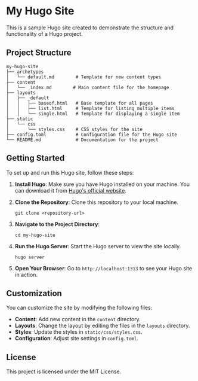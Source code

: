 # My Hugo Site

This is a sample Hugo site created to demonstrate the structure and functionality of a Hugo project.

## Project Structure

```
my-hugo-site
├── archetypes
│   └── default.md        # Template for new content types
├── content
│   └── _index.md        # Main content file for the homepage
├── layouts
│   ├── _default
│   │   ├── baseof.html   # Base template for all pages
│   │   ├── list.html     # Template for listing multiple items
│   │   └── single.html   # Template for displaying a single item
├── static
│   └── css
│       └── styles.css    # CSS styles for the site
├── config.toml           # Configuration file for the Hugo site
└── README.md             # Documentation for the project
```

## Getting Started

To set up and run this Hugo site, follow these steps:

1. **Install Hugo**: Make sure you have Hugo installed on your machine. You can download it from [Hugo's official website](https://gohugo.io/getting-started/installation/).

2. **Clone the Repository**: Clone this repository to your local machine.

   ```
   git clone <repository-url>
   ```

3. **Navigate to the Project Directory**:

   ```
   cd my-hugo-site
   ```

4. **Run the Hugo Server**: Start the Hugo server to view the site locally.

   ```
   hugo server
   ```

5. **Open Your Browser**: Go to `http://localhost:1313` to see your Hugo site in action.

## Customization

You can customize the site by modifying the following files:

- **Content**: Add new content in the `content` directory.
- **Layouts**: Change the layout by editing the files in the `layouts` directory.
- **Styles**: Update the styles in `static/css/styles.css`.
- **Configuration**: Adjust site settings in `config.toml`.

## License

This project is licensed under the MIT License.